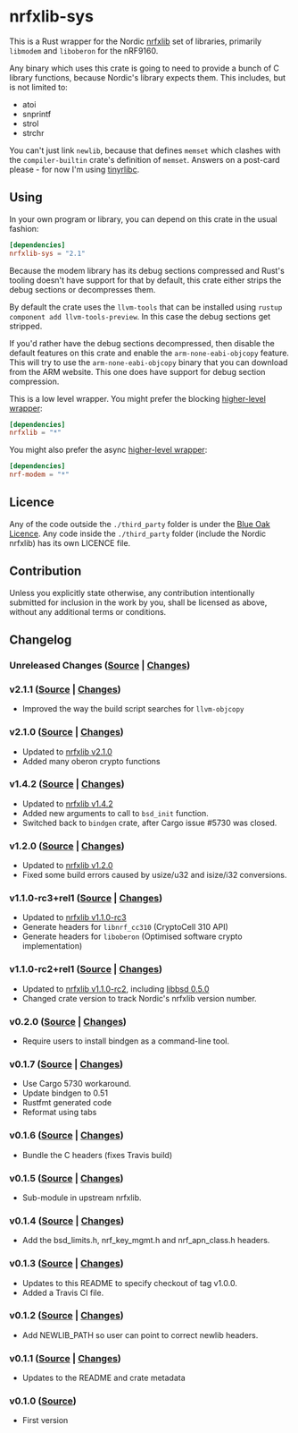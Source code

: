 # nrfxlib-sys

This is a Rust wrapper for the Nordic
[nrfxlib](https://github.com/NordicPlayground/nrfxlib) set of libraries,
primarily `libmodem` and `liboberon` for the nRF9160.

Any binary which uses this crate is going to need to provide a bunch of C
library functions, because Nordic's library expects them. This includes, but
is not limited to:

* atoi
* snprintf
* strol
* strchr

You can't just link `newlib`, because that defines `memset` which clashes with
the `compiler-builtin` crate's definition of `memset`. Answers on a post-card
please - for now I'm using
[tinyrlibc](https://github.com/thejpster/tinyrlibc).

## Using

In your own program or library, you can depend on this crate in the usual fashion:

```toml
[dependencies]
nrfxlib-sys = "2.1"
```

Because the modem library has its debug sections compressed and Rust's tooling doesn't have support for
that by default, this crate either strips the debug sections or decompresses them.

By default the crate uses the `llvm-tools` that can be installed using `rustup component add llvm-tools-preview`.
In this case the debug sections get stripped.

If you'd rather have the debug sections decompressed, then disable the default features on this crate and
enable the `arm-none-eabi-objcopy` feature. This will try to use the `arm-none-eabi-objcopy` binary that you can
download from the ARM website. This one does have support for debug section compression.

This is a low level wrapper. You might prefer the blocking [higher-level wrapper](https://crates.io/crates/nrfxlib):

```toml
[dependencies]
nrfxlib = "*"
```

You might also prefer the async [higher-level wrapper](https://crates.io/crates/nrf-modem):

```toml
[dependencies]
nrf-modem = "*"
```

## Licence

Any of the code outside the `./third_party` folder is under the [Blue Oak
Licence](./LICENCE.md). Any code inside the `./third_party` folder (include
the Nordic nrfxlib) has its own LICENCE file.

## Contribution

Unless you explicitly state otherwise, any contribution intentionally
submitted for inclusion in the work by you, shall be licensed as above,
without any additional terms or conditions.

## Changelog

### Unreleased Changes ([Source](https://github.com/nrf-rs/nrfxlib-sys/tree/master) | [Changes](https://github.com/nrf-rs/nrfxlib-sys/compare/v2.1.0...develop))

### v2.1.1 ([Source](https://github.com/nrf-rs/nrfxlib-sys/tree/v2.1.1) | [Changes](https://github.com/nrf-rs/nrfxlib-sys/compare/v2.1.0...v2.1.1))

* Improved the way the build script searches for `llvm-objcopy`

### v2.1.0 ([Source](https://github.com/nrf-rs/nrfxlib-sys/tree/v2.1.0) | [Changes](https://github.com/nrf-rs/nrfxlib-sys/compare/v1.4.2...v2.1.0))

* Updated to [nrfxlib v2.1.0](https://github.com/NordicPlayground/nrfxlib/tree/v2.1.0)
* Added many oberon crypto functions

### v1.4.2 ([Source](https://github.com/nrf-rs/nrfxlib-sys/tree/v1.4.2) | [Changes](https://github.com/nrf-rs/nrfxlib-sys/compare/v1.2.0...v1.4.2))

* Updated to [nrfxlib v1.4.2](https://github.com/NordicPlayground/nrfxlib/tree/v1.4.2)
* Added new arguments to call to `bsd_init` function.
* Switched back to `bindgen` crate, after Cargo issue #5730 was closed.

### v1.2.0 ([Source](https://github.com/nrf-rs/nrfxlib-sys/tree/v1.2.0) | [Changes](https://github.com/nrf-rs/nrfxlib-sys/compare/v1.1.0-rc3%2Brel1...v1.2.0))

* Updated to [nrfxlib v1.2.0](https://github.com/NordicPlayground/nrfxlib/tree/v1.2.0)
* Fixed some build errors caused by usize/u32 and isize/i32 conversions.

### v1.1.0-rc3+rel1 ([Source](https://github.com/nrf-rs/nrfxlib-sys/tree/v1.1.0-rc3%2Brel1) | [Changes](https://github.com/nrf-rs/nrfxlib-sys/compare/v1.1.0-rc2%2Brel1...v1.1.0-rc3%2Brel1))

* Updated to [nrfxlib v1.1.0-rc3](https://github.com/NordicPlayground/nrfxlib/tree/v1.1.0-rc3)
* Generate headers for `libnrf_cc310` (CryptoCell 310 API)
* Generate headers for `liboberon` (Optimised software crypto implementation)

### v1.1.0-rc2+rel1 ([Source](https://github.com/nrf-rs/nrfxlib-sys/tree/v1.1.0-rc2%2Brel1) | [Changes](https://github.com/nrf-rs/nrfxlib-sys/compare/v0.2.0...v1.1.0-rc2%2Brel1))

* Updated to [nrfxlib v1.1.0-rc2](https://github.com/NordicPlayground/nrfxlib/tree/v1.1.0-rc2), including [libbsd 0.5.0](https://github.com/NordicPlayground/nrfxlib/blob/v1.1.0-rc2/bsdlib/CHANGELOG.rst)
* Changed crate version to track Nordic's nrfxlib version number.

### v0.2.0 ([Source](https://github.com/nrf-rs/nrfxlib-sys/tree/v0.2.0) | [Changes](https://github.com/nrf-rs/nrfxlib-sys/compare/v0.1.7...v0.2.0))

* Require users to install bindgen as a command-line tool.

### v0.1.7 ([Source](https://github.com/nrf-rs/nrfxlib-sys/tree/v0.1.7) | [Changes](https://github.com/nrf-rs/nrfxlib-sys/compare/v0.1.6...v0.1.7))

* Use Cargo 5730 workaround.
* Update bindgen to 0.51
* Rustfmt generated code
* Reformat using tabs

### v0.1.6 ([Source](https://github.com/nrf-rs/nrfxlib-sys/tree/v0.1.6) | [Changes](https://github.com/nrf-rs/nrfxlib-sys/compare/v0.1.5...v0.1.6))

* Bundle the C headers (fixes Travis build)

### v0.1.5 ([Source](https://github.com/nrf-rs/nrfxlib-sys/tree/v0.1.5) | [Changes](https://github.com/nrf-rs/nrfxlib-sys/compare/v0.1.4...v0.1.5))

* Sub-module in upstream nrfxlib.

### v0.1.4 ([Source](https://github.com/nrf-rs/nrfxlib-sys/tree/v0.1.4) | [Changes](https://github.com/nrf-rs/nrfxlib-sys/compare/v0.1.3...v0.1.4))

* Add the bsd_limits.h, nrf_key_mgmt.h and nrf_apn_class.h headers.

### v0.1.3 ([Source](https://github.com/nrf-rs/nrfxlib-sys/tree/v0.1.3) | [Changes](https://github.com/nrf-rs/nrfxlib-sys/compare/v0.1.2...v0.1.3))

* Updates to this README to specify checkout of tag v1.0.0.
* Added a Travis CI file.

### v0.1.2 ([Source](https://github.com/nrf-rs/nrfxlib-sys/tree/v0.1.2) | [Changes](https://github.com/nrf-rs/nrfxlib-sys/compare/v0.1.1...v0.1.2))

* Add NEWLIB_PATH so user can point to correct newlib headers.

### v0.1.1 ([Source](https://github.com/nrf-rs/nrfxlib-sys/tree/v0.1.1) | [Changes](https://github.com/nrf-rs/nrfxlib-sys/compare/v0.1.0...v0.1.1))

* Updates to the README and crate metadata

### v0.1.0 ([Source](https://github.com/nrf-rs/nrfxlib-sys/tree/v0.1.0))

* First version
